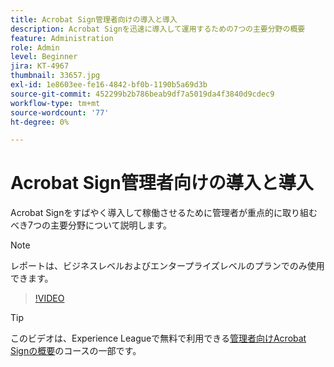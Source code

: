 ```yaml
---
title: Acrobat Sign管理者向けの導入と導入
description: Acrobat Signを迅速に導入して運用するための7つの主要分野の概要
feature: Administration
role: Admin
level: Beginner
jira: KT-4967
thumbnail: 33657.jpg
exl-id: 1e8603ee-fe16-4842-bf0b-1190b5a69d3b
source-git-commit: 452299b2b786beab9df7a5019da4f3840d9cdec9
workflow-type: tm+mt
source-wordcount: '77'
ht-degree: 0%

---
```


# Acrobat Sign管理者向けの導入と導入

Acrobat Signをすばやく導入して稼働させるために管理者が重点的に取り組むべき7つの主要分野について説明します。

>[!NOTE]
>
>レポートは、ビジネスレベルおよびエンタープライズレベルのプランでのみ使用できます。

>[!VIDEO](https://video.tv.adobe.com/v/33657?quality=12&learn=on&hidetitle=true)

>[!TIP]
>
>このビデオは、Experience Leagueで無料で利用できる[管理者向けAcrobat Signの概要](https://experienceleague.adobe.com/?recommended=Sign-A-1-2020.2)のコースの一部です。
